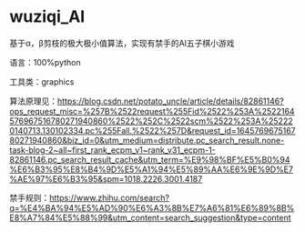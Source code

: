 # wuziqi_AI
基于α，β剪枝的极大极小值算法，实现有禁手的AI五子棋小游戏

语言：100%python 

工具类：graphics

算法原理见：https://blog.csdn.net/potato_uncle/article/details/82861146?ops_request_misc=%257B%2522request%255Fid%2522%253A%2522164576967516780271940860%2522%252C%2522scm%2522%253A%252220140713.130102334.pc%255Fall.%2522%257D&request_id=164576967516780271940860&biz_id=0&utm_medium=distribute.pc_search_result.none-task-blog-2~all~first_rank_ecpm_v1~rank_v31_ecpm-1-82861146.pc_search_result_cache&utm_term=%E9%98%BF%E5%B0%94%E6%B3%95%E8%B4%9D%E5%A1%94%E5%89%AA%E6%9E%9D%E7%AE%97%E6%B3%95&spm=1018.2226.3001.4187

禁手规则：https://www.zhihu.com/search?q=%E4%BA%94%E5%AD%90%E6%A3%8B%E7%A6%81%E6%89%8B%E8%A7%84%E5%88%99&utm_content=search_suggestion&type=content
